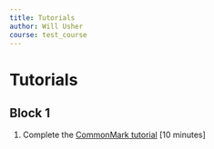 ```yaml
---
title: Tutorials
author: Will Usher
course: test_course
---
```


# Tutorials

## Block 1

1. Complete the [CommonMark tutorial](https://commonmark.org/help/tutorial/) [10 minutes]
